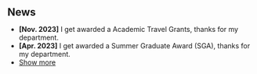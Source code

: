 <h1 id="news"></h1>

<h2 style="margin: 60px 0px 10px;">News</h2>

<ul>
<li><strong>[Nov. 2023]</strong> I get awarded a Academic Travel Grants, thanks for my department.
</li>
<li><strong>[Apr. 2023]</strong> I get awarded a Summer Graduate Award (SGA), thanks for my department.
</li>


<li> <a href="javascript:toggle_vis('newsmore')">Show more</a> </li>
<div id="newsmore" style="display:none"> 
<li><strong>[Jan. 2023]</strong> I join in NCSU as a Ph.D. student.</li>
</div>

</ul>
